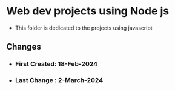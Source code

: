 # Web dev projects using Node js

- This folder is dedicated to the projects using javascript

## Changes

- ### First Created: 18-Feb-2024
- ### Last Change : 2-March-2024
